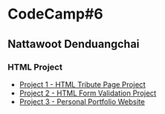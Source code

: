 # CodeCamp#6
## Nattawoot Denduangchai
### HTML Project
- [Project 1 - HTML Tribute Page Project](https://htmlpreview.github.io/?https://github.com/toninorsk/Homework_CodeCamp6/blob/master/Oak%20Code%20Kata/7%20HTML%20project/Project_1_HTML_Tribute_Page.html)
- [Project 2 - HTML Form Validation Project](https://htmlpreview.github.io/?https://github.com/toninorsk/Homework_CodeCamp6/blob/master/Oak%20Code%20Kata/7%20HTML%20project/Project_2_HTML_Form_Validation.html)
- [Project 3 - Personal Portfolio Website](https://htmlpreview.github.io/?https://github.com/toninorsk/Homework_CodeCamp6/blob/master/Oak%20Code%20Kata/7%20HTML%20project/Project_3_HTML_Personal_Portfolio.html)
